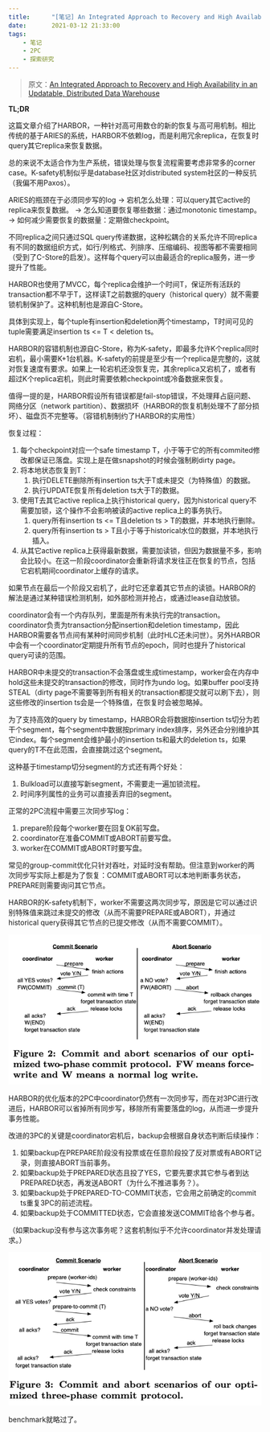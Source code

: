 ```yaml
---
title:      "[笔记] An Integrated Approach to Recovery and High Availability in an Updatable, Distributed Data Warehouse"
date:       2021-03-12 21:33:00
tags:
    - 笔记
    - 2PC
    - 探索研究
---
```


> 原文：[An Integrated Approach to Recovery and High Availability in an Updatable, Distributed Data Warehouse](https://citeseerx.ist.psu.edu/viewdoc/download?doi=10.1.1.481.3000&rep=rep1&type=pdf)

**TL;DR**

这篇文章介绍了HARBOR，一种针对高可用数仓的新的恢复与高可用机制。相比传统的基于ARIES的系统，HARBOR不依赖log，而是利用冗余replica，在恢复时query其它replica来恢复数据。

总的来说不太适合作为生产系统，错误处理与恢复流程需要考虑非常多的corner case。K-safety机制似乎是database社区对distributed system社区的一种反抗（我偏不用Paxos）。

<!--more-->

ARIES的瓶颈在于必须同步写的log
-> 宕机怎么处理：可以query其它active的replica来恢复数据。
-> 怎么知道要恢复哪些数据：通过monotonic timestamp。
-> 如何减少需要恢复的数据量：定期做checkpoint。

不同replica之间只通过SQL query传递数据，这种松耦合的关系允许不同replica有不同的数据组织方式，如行/列格式、列排序、压缩编码、视图等都不需要相同（受到了C-Store的启发）。这样每个query可以由最适合的replica服务，进一步提升了性能。

HARBOR也使用了MVCC，每个replica会维护一个时间T，保证所有活跃的transaction都不早于T，这样读T之前数据的query（historical query）就不需要锁机制保护了。这种机制也是源自C-Store。

具体到实现上，每个tuple有insertion和deletion两个timestamp，T时间可见的tuple需要满足insertion ts <= T < deletion ts。

HARBOR的容错机制也源自C-Store，称为K-safety，即最多允许K个replica同时宕机，最小需要K+1台机器。K-safety的前提是至少有一个replica是完整的，这就对恢复速度有要求。如果上一轮宕机还没恢复完，其余replica又宕机了，或者有超过K个replica宕机，则此时需要依赖checkpoint或冷备数据来恢复。

值得一提的是，HARBOR假设所有错误都是fail-stop错误，不处理拜占庭问题、网络分区（network partition）、数据损坏（HARBOR的恢复机制处理不了部分损坏）、磁盘页不完整等。（容错机制制约了HARBOR的实用性）

恢复过程：
1. 每个checkpoint对应一个safe timestamp T，小于等于它的所有commited修改都保证已落盘。实现上是在做snapshot的时候会强制刷dirty page。
1. 将本地状态恢复到T：
    1. 执行DELETE删除所有insertion ts大于T或未提交（为特殊值）的数据。
    1. 执行UPDATE恢复所有deletion ts大于T的数据。
1. 使用T去其它active replica上执行historical query，因为historical query不需要加锁，这个操作不会影响被读的active replica上的事务执行。
    1. query所有insertion ts <= T且deletion ts > T的数据，并本地执行删除。
    1. query所有insertion ts > T且小于等于historical水位的数据，并本地执行插入。
1. 从其它active replica上获得最新数据，需要加读锁，但因为数据量不多，影响会比较小。在这一阶段coordinator会重新将请求发往正在恢复的节点，包括它宕机期间coordinator上缓存的请求。

如果节点在最后一个阶段又宕机了，此时它还拿着其它节点的读锁。HARBOR的解法是通过某种错误检测机制，如外部检测并抢占，或通过lease自动放锁。

coordinator会有一个内存队列，里面是所有未执行完的transaction。coordinator负责为transaction分配insertion和deletion timestamp，因此HARBOR需要各节点间有某种时间同步机制（此时HLC还未问世）。另外HARBOR中会有一个coordinator定期提升所有节点的epoch，同时也提升了historical query可读的范围。

HARBOR中未提交的transaction不会落盘或生成timestamp，worker会在内存中hold这些未提交的transaction的修改，同时作为undo log。如果buffer pool支持STEAL（dirty page不需要等到所有相关的transaction都提交就可以刷下去），则这些修改的insertion ts会是一个特殊值，在恢复时会被忽略掉。

为了支持高效的query by timestamp，HARBOR会将数据按insertion ts切分为若干个segment，每个segment中数据按primary index排序，另外还会分别维护其它index。每个segment会维护最小的insertion ts和最大的deletion ts，如果query的T不在此范围，会直接跳过这个segment。

这种基于timestamp切分segment的方式还有两个好处：
1. Bulkload可以直接写新segment，不需要走一遍加锁流程。
1. 时间序列属性的业务可以直接丢弃旧的segment。

正常的2PC流程中需要三次同步写log：
1. prepare阶段每个worker要在回复OK前写盘。
1. coordinator在准备COMMIT或ABORT前要写盘。
1. worker在COMMIT或ABORT时要写盘。

常见的group-commit优化只针对吞吐，对延时没有帮助。但注意到worker的两次同步写实际上都是为了恢复：COMMIT或ABORT可以本地判断事务状态，PREPARE则需要询问其它节点。

HARBOR的K-safety机制下，worker不需要这两次同步写，原因是它可以通过识别特殊值来跳过未提交的修改（从而不需要PREPARE或ABORT），并通过historical query获得其它节点的已提交修改（从而不需要COMMIT）。

![](/images/2021-03/integrated-approach-01.png)

HARBOR的优化版本的2PC中coordinator仍然有一次同步写，而在对3PC进行改进后，HARBOR可以省掉所有同步写，移除所有需要落盘的log，从而进一步提升事务性能。

改进的3PC的关键是coordinator宕机后，backup会根据自身状态判断后续操作：
1. 如果backup在PREPARE阶段没有投票或在任意阶段投了反对票或有ABORT记录，则直接ABORT当前事务。
1. 如果backup处于PREPARED状态且投了YES，它要先要求其它参与者到达PREPARED状态，再发送ABORT（为什么不推进事务？）。
1. 如果backup处于PREPARED-TO-COMMIT状态，它会用之前确定的commit ts重复3PC的前述流程。
1. 如果backup处于COMMITTED状态，它会直接发送COMMIT给各个参与者。

（如果backup没有参与这次事务呢？这套机制似乎不允许coordinator并发处理请求。）

![](/images/2021-03/integrated-approach-02.png)

benchmark就略过了。
